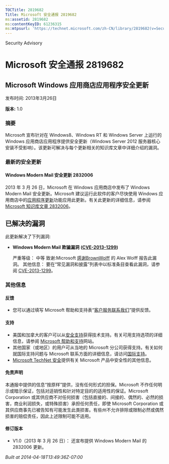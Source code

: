 ```yaml
---
TOCTitle: 2819682
Title: Microsoft 安全通报 2819682
ms:assetid: 2819682
ms:contentKeyID: 61236315
ms:mtpsurl: 'https://technet.microsoft.com/zh-CN/library/2819682(v=Security.10)'
---
```


Security Advisory

Microsoft 安全通报 2819682
==========================

Microsoft Windows 应用商店应用程序安全更新
------------------------------------------

发布时间: 2013年3月26日

**版本:** 1.0

### 摘要

Microsoft 宣布针对在 Windows8、Windows RT 和 Windows Server 上运行的 Windows 应用商店应用程序提供安全更新（Windows Server 2012 服务器核心安装不受影响）。该更新可解决与每个更新相关的知识库文章中详细介绍的漏洞。

### 最新的安全更新

#### Windows Modern Mail 安全更新 2832006

2013 年 3 月 26 日，Microsoft 在 Windows 应用商店中发布了 Windows Modern Mail 安全更新。Microsoft 建议运行此软件的客户尽快使用 Windows 应用商店中的[应用程序更新](https://technet.microsoft.com/zh-CN/library/ms-windows-store%ef%bc%9a%e6%9b%b4%e6%96%b0(v=Security.10))功能应用此更新。有关此更新的详细信息，请参阅 [Microsoft 知识库文章 2832006](https://support.microsoft.com/kb/2832006)。

已解决的漏洞
------------

此更新解决了下列漏洞:

-   **Windows Modern Mail 欺骗漏洞** **(**[**CVE-2013-1299**](https://www.cve.mitre.org/cgi-bin/cvename.cgi?name=cve-2013-1299)**)**

    严重等级： 中等
    致谢:Microsoft [感谢](https://go.microsoft.com/fwlink/?linkid=21127)[BrownWolff](https://www.brownwolff.co.uk) 的 Alex Wolff 报告此漏洞。
    其他信息： 要在“常见漏洞和披露”列表中以标准条目查看此漏洞，请参阅 [CVE-2013-1299](https://www.cve.mitre.org/cgi-bin/cvename.cgi?name=cve-2013-1299)。

### 其他信息

#### 反馈

-   您可以通过填写 Microsoft 帮助和支持表“[客户服务联系我们](https://support.microsoft.com/common/survey.aspx?scid=sw;en;1257&showpage=1&ws=technet&sd=tech)”提供反馈。

#### 支持

-   美国和加拿大的客户可以从[安全支持](https://go.microsoft.com/fwlink/?linkid=21131)获得技术支持。有关可用支持选项的详细信息，请参阅 [Microsoft 帮助和支持](https://support.microsoft.com/)网站。
-   其他国家（或地区）的用户可从当地的 Microsoft 分公司获得支持。有关如何就国际支持问题与 Microsoft 联系方面的详细信息，请访问[国际支持](https://go.microsoft.com/fwlink/?linkid=21155)。
-   [Microsoft TechNet 安全](https://go.microsoft.com/fwlink/?linkid=21132)提供有关 Microsoft 产品中安全性的其他信息。

#### 免责声明

本通报中提供的信息“按原样”提供，没有任何形式的担保。Microsoft 不作任何明示或暗示保证，包括对适销性和针对特定目的的适用性的保证。Microsoft Corporation 或其供应商不对任何损害（包括直接的、间接的、偶然的、必然的损害，商业利润损失，或特殊损害）承担任何责任，即使 Microsoft Corporation 或其供应商事先已被告知有可能发生此类损害。有些州不允许排除或限制必然或偶然损害的赔偿责任，因此上述限制可能不适用。

#### 修订版本

-   V1.0（2013 年 3 月 26 日）： 还宣布提供 Windows Modern Mail 的 2832006 更新。

*Built at 2014-04-18T13:49:36Z-07:00*